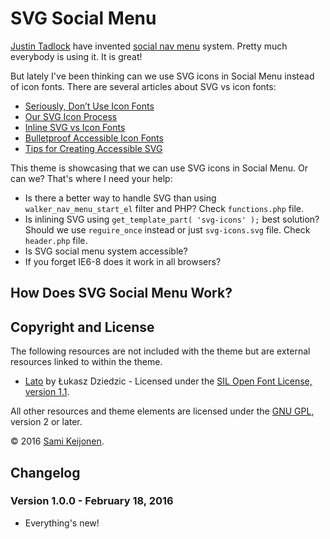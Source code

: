 # SVG Social Menu

[Justin Tadlock](http://themehybrid.com/) have invented [social nav menu](http://justintadlock.com/archives/2013/08/14/social-nav-menus-part-2) system. Pretty much everybody is using it. It is great!

But lately I've been thinking can we use SVG icons in Social Menu instead of icon fonts. There are several articles about SVG vs icon fonts:

* [Seriously, Don’t Use Icon Fonts](http://blog.cloudfour.com/seriously-dont-use-icon-fonts/)
* [Our SVG Icon Process](http://blog.cloudfour.com/our-svg-icon-process/)
* [Inline SVG vs Icon Fonts](https://css-tricks.com/icon-fonts-vs-svg/)
* [Bulletproof Accessible Icon Fonts](https://www.filamentgroup.com/lab/bulletproof_icon_fonts.html)
* [Tips for Creating Accessible SVG](http://www.sitepoint.com/tips-accessible-svg/)

This theme is showcasing that we can use SVG icons in Social Menu. Or can we? That's where I need your help:

* Is there a better way to handle SVG than using `walker_nav_menu_start_el` filter and PHP? Check `functions.php` file.
* Is inlining SVG using `get_template_part( 'svg-icons' );` best solution? Should we use `reguire_once` instead or just `svg-icons.svg` file. Check `header.php` file.
* Is SVG social menu system accessible?
* If you forget IE6-8 does it work in all browsers?

## How Does SVG Social Menu Work?

## Copyright and License

The following resources are not included with the theme but are external resources linked to within the theme.

* [Lato](https://www.google.com/fonts/specimen/Lato) by Łukasz Dziedzic - Licensed under the [SIL Open Font License, version 1.1](http://scripts.sil.org/OFL).

All other resources and theme elements are licensed under the [GNU GPL](http://www.gnu.org/licenses/old-licenses/gpl-2.0.html), version 2 or later.

&copy; 2016 [Sami Keijonen](https://foxland.fi/).

## Changelog

### Version 1.0.0 - February 18, 2016

* Everything's new!